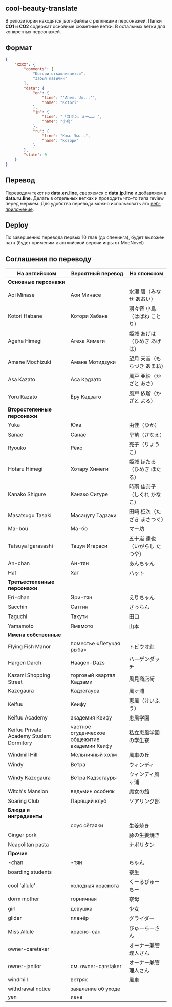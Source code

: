 ## cool-beauty-translate
В репозитории находятся json-файлы с репликами персонажей.
Папки **CO1** и **CO2** содержат основные сюжетные ветки. В остальных ветки для конкретных персонажей.

## Формат
```json
{
    "XXXX": {
        "comments": [
        	"Котори откашливается",
        	"Забыл кавычки"
        ],
        "data": {
            "en": {
                "line": "'Ahem. Um...'",
                "name": "Kotori"
            },
            "jp": {
                "line": "「コホン。えー……」",
                "name": "小鳥"
            },
            "ru": {
                "line": "Кхм. Эм...",
                "name": "Котори"
            }
        },
        "state": 0
    }
}
```

## Перевод
Переводим текст из **data.en.line**, сверяемся с **data.jp.line** и добавляем в **data.ru.line**. Делать в отдельных ветках и проводить что-то типа review перед мержем.
Для удобства перевода можно использовать это [веб-приложение](http://mongolrgata.github.io/mongolrgata-junkbox/trans-ws2json-v2/).

## Deploy
По завершению перевода первых 10 глав (до опенинга), будет выложен патч (будет применим к английской версии игры от MoeNovel)

## Соглашения по переводу
| На английском | Вероятный перевод | На японском |
| ------------- | ----------------- | ----------- |
| **Основные персонажи** | | |
| Aoi Minase                               | Аои Минасе                                    | 水瀬 碧（みなせ あおい） |
| Kotori Habane                            | Котори Хабане                                 | 羽々音 小鳥（はばね ことり） |
| Ageha Himegi                             | Агеха Химеги                                  | 姫城 あげは（ひめぎ あげは） |
| Amane Mochizuki                          | Амане Мотидзуки                               | 望月 天音（もちづき あまね） |
| Asa Kazato                               | Аса Кадзато                                   | 風戸 亜紗（かざと あさ） |
| Yoru Kazato                              | Ёру Кадзато                                   | 風戸 依瑠（かざと よる） |
| **Второстепенные персонажи** | | |
| Yuka                                     | Юка                                           | 由佳（ゆか） |
| Sanae                                    | Санае                                         | 早苗（さなえ） |
| Ryouko                                   | Рёко                                          | 亮子（りょうこ） |
| Hotaru Himegi                            | Хотару Химеги                                 | 姫城 ほたる（ひめぎ ほたる） |
| Kanako Shigure                           | Канако Сигуре                                 | 時雨 佳奈子（しぐれ かなこ） |
| Masatsugu Tasaki                         | Масацугу Тадзаки                              | 田崎 柾次（たざき まさつぐ） |
| Ma-bou                                   | Ма-бо                                         | マー坊 |
| Tatsuya Igarasashi                       | Тацуя Игараси                                 | 五十嵐 達也（いがらし たつや） |
| An-chan                                  | Ан-тян                                        | あんちゃん |
| Hat                                      | Хат                                           | ハット |
| **Третьестепенные персонажи** | | |
| Eri-chan                                 | Эри-тян                                       | えりちゃん |
| Sacchin                                  | Саттин                                        | さっちん |
| Taguchi                                  | Такути                                        | 田口 |
| Yamamoto                                 | Ямамото                                       | 山本 |
| **Имена собственные** | | |
| Flying Fish Manor                        | поместье «Летучая рыба»                       | トビウオ荘 |
| Hargen Darch                             | Haagen-Dazs                                   | ハーゲンダッチ |
| Kazami Shopping Street                   | торговый квартал Кадзами                      | 風見商店街 |
| Kazegaura                                | Кадзегаура                                    | 風ヶ浦 |
| Keifuu                                   | Кеифу                                         | 恵風（けいふう） |
| Keifuu Academy                           | академия Кеифу                                | 恵風学園 |
| Keifuu Private Academy Student Dormitory | частное студенческое общежитие академии Кеифу | 私立恵風学園の学生寮 |
| Windmill Hill                            | Мельничный холм                               | 風車の丘 |
| Windy                                    | Ветра                                         | ウィンディ |
| Windy Kazegaura                          | Ветра Кадзегауры                              | ウィンディ風ヶ浦 |
| Witch's Mansion                          | ведьмин особняк                               | 魔女の館 |
| Soaring Club                             | Парящий клуб                                  | ソアリング部 |
| **Блюда и ингредиенты** | | |
| | соус сёгаяки | 生姜焼き |
| Ginger pork | | 豚の生姜焼き |
| Neapolitan pasta | | ナポリタン |
| **Прочие** | | |
| -chan                                    | -тян                                          | ちゃん |
| boarding students                        |                                               | 寮生 |
| cool 'allule'                            | холодная крас**н**ота                         | くーるびゅーちー |
| dorm mother                              | горничная                                     | 寮母 |
| girl                                     | девушка                                       | 少女 |
| glider                                   | планёр                                        | グライダー |
| Miss Allule                              | красно-сан                                    | びゅーちーさん |
| owner-caretaker                          |                                               | オーナー兼管理人さん |
| owner-janitor                            | см. owner-caretaker                           | オーナー兼管理人さん |
| windmill                                 | ветряк                                        | 風車 |
| withdrawal notice                        | заявление об уходе                            | |
| yen                                      | иена                                          | |
